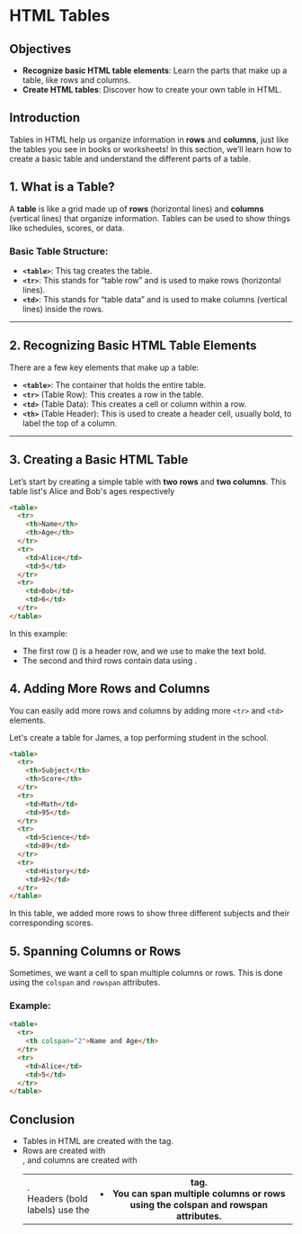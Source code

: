 # HTML Tables

## Objectives
- **Recognize basic HTML table elements**: Learn the parts that make up a table, like rows and columns.
- **Create HTML tables**: Discover how to create your own table in HTML.

## Introduction

Tables in HTML help us organize information in **rows** and **columns**, just like the tables you see in books or worksheets! In this section, we’ll learn how to create a basic table and understand the different parts of a table.

## 1. What is a Table?

A **table** is like a grid made up of **rows** (horizontal lines) and **columns** (vertical lines) that organize information. Tables can be used to show things like schedules, scores, or data.

### Basic Table Structure:

- **`<table>`**: This tag creates the table.
- **`<tr>`**: This stands for “table row” and is used to make rows (horizontal lines).
- **`<td>`**: This stands for “table data” and is used to make columns (vertical lines) inside the rows.

---

## 2. Recognizing Basic HTML Table Elements

There are a few key elements that make up a table:

- **`<table>`**: The container that holds the entire table.
- **`<tr>`** (Table Row): This creates a row in the table.
- **`<td>`** (Table Data): This creates a cell or column within a row.
- **`<th>`** (Table Header): This is used to create a header cell, usually bold, to label the top of a column.

---

## 3. Creating a Basic HTML Table

Let’s start by creating a simple table with **two rows** and **two columns**. This table list's Alice and Bob's ages respectively


```html
<table>
  <tr>
    <th>Name</th>
    <th>Age</th>
  </tr>
  <tr>
    <td>Alice</td>
    <td>5</td>
  </tr>
  <tr>
    <td>Bob</td>
    <td>6</td>
  </tr>
</table>
```

In this example:

* The first row (<tr>) is a header row, and we use <th> to make the text bold.
* The second and third rows contain data using <td>.

## 4. Adding More Rows and Columns
You can easily add more rows and columns by adding more `<tr>` and `<td>` elements.

Let's create a table for James, a top performing student in the school.

```html
<table>
  <tr>
    <th>Subject</th>
    <th>Score</th>
  </tr>
  <tr>
    <td>Math</td>
    <td>95</td>
  </tr>
  <tr>
    <td>Science</td>
    <td>89</td>
  </tr>
  <tr>
    <td>History</td>
    <td>92</td>
  </tr>
</table>
```

In this table, we added more rows to show three different subjects and their corresponding scores.

## 5. Spanning Columns or Rows

Sometimes, we want a cell to span multiple columns or rows. This is done using the `colspan` and `rowspan` attributes.

### Example:
```html
<table>
  <tr>
    <th colspan="2">Name and Age</th>
  </tr>
  <tr>
    <td>Alice</td>
    <td>5</td>
  </tr>
</table>
```

## Conclusion
* Tables in HTML are created with the <table> tag.
* Rows are created with <tr>, and columns are created with <td>.
* Headers (bold labels) use the <th> tag.
* You can span multiple columns or rows using the colspan and rowspan attributes.
